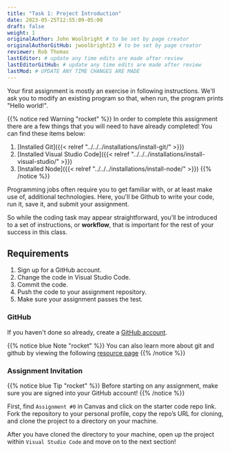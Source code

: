 ```yaml
---
title: "Task 1: Project Introduction"
date: 2023-05-25T12:55:09-05:00
draft: false
weight: 1
originalAuthor: John Woolbright # to be set by page creator
originalAuthorGitHub: jwoolbright23 # to be set by page creator
reviewer: Rob Thomas
lastEditor: # update any time edits are made after review
lastEditorGitHub: # update any time edits are made after review
lastMod: # UPDATE ANY TIME CHANGES ARE MADE
---
```


Your first assignment is mostly an exercise in following instructions. We'll ask you to modify an existing program so that, when run, the program prints "Hello world!".

{{% notice red Warning "rocket" %}}
In order to complete this assignment there are a few things that you will need to have already completed! You can find these items below:

1. [Installed Git]({{< relref "../../../installations/install-git/" >}})
1. [Installed Visual Studio Code]({{< relref "../../../installations/install-visual-studio/" >}})
1. [Installed Node]({{< relref "../../../installations/install-node/" >}})
{{% /notice %}}

Programming jobs often require you to get familiar with, or at least make use of, additional technologies. Here, you'll be Github to write your code, run it, save it, and submit your assignment.

So while the coding task may appear straightforward, you'll be introduced to a set of instructions, or **workflow**, that is important for the rest of your success in this class.

## Requirements

1. Sign up for a GitHub account.
1. Change the code in Visual Studio Code.
1. Commit the code.
1. Push the code to your assignment repository.
1. Make sure your assignment passes the test.

### GitHub

If you haven't done so already, create a [GitHub account](https://github.com/join?ref_cta=Sign+up&ref_loc=header+logged+out&ref_page=%2F&source=header-home).

{{% notice blue Note "rocket" %}}
You can also learn more about git and github by viewing the following [resource page](https://docs.github.com/en/get-started/quickstart/git-and-github-learning-resources)
{{% /notice %}}

### Assignment Invitation

{{% notice blue Tip "rocket" %}}
Before starting on any assignment, make sure you are signed into your GitHub account!
{{% /notice %}}

First, find `Assignment #0` in Canvas and click on the starter code repo link. Fork the repository to your personal profile, copy the repo’s URL for cloning, and clone the project to a directory on your machine.

After you have cloned the directory to your machine, open up the project within `Visual Studio Code` and move on to the next section!
